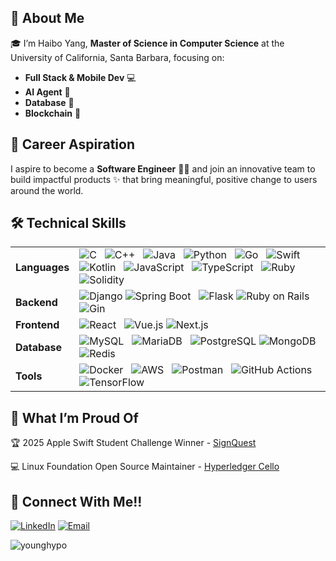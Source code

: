 ## 👋 About Me

🎓 I’m Haibo Yang, **Master of Science in Computer Science** at the University of California, Santa Barbara, focusing on:

- **Full Stack & Mobile Dev** 💻   
- **AI Agent** 🤖
- **Database** 📀
- **Blockchain** 🧱

## 🚀 Career Aspiration

I aspire to become a **Software Engineer** 👨‍💻 and join an innovative team to build impactful products ✨ that bring meaningful, positive change to users around the world.

## 🛠️ Technical Skills

<table>
  <tr>
    <td><strong>Languages</strong></td>
    <td>
      <img src="https://img.shields.io/badge/C-A8B9CC?style=flat&logo=c&logoColor=white" alt="C" />
      <img src="https://img.shields.io/badge/C++-00599C?style=flat&logo=c%2B%2B&logoColor=white" alt="C++" />
      <img src="https://img.shields.io/badge/Java-007396?style=flat&logo=java&logoColor=white" alt="Java" />
      <img src="https://img.shields.io/badge/Python-3776AB?style=flat&logo=python&logoColor=white" alt="Python" />
      <img src="https://img.shields.io/badge/Go-00ADD8?style=flat&logo=go&logoColor=white" alt="Go" />
      <img src="https://img.shields.io/badge/Swift-FA7343?style=flat&logo=swift&logoColor=white" alt="Swift" />
      <img src="https://img.shields.io/badge/Kotlin-7F52FF?style=flat&logo=kotlin&logoColor=white" alt="Kotlin" />
      <img src="https://img.shields.io/badge/JavaScript-F7DF1E?style=flat&logo=javascript&logoColor=black" alt="JavaScript" />
      <img src="https://img.shields.io/badge/TypeScript-3178C6?style=flat&logo=typescript&logoColor=white" alt="TypeScript" />
      <img src="https://img.shields.io/badge/Ruby-CC342D?style=flat&logo=ruby&logoColor=white" alt="Ruby" />
      <img src="https://img.shields.io/badge/Solidity-363636?style=flat&logo=solidity&logoColor=white" alt="Solidity" />
    </td>
  </tr>
  <tr>
    <td><strong>Backend</strong></td>
    <td>
      <img src="https://img.shields.io/badge/Django-092E20?style=flat&logo=django&logoColor=white" alt="Django" />
      <img src="https://img.shields.io/badge/Spring_Boot-6DB33F?style=flat&logo=spring-boot&logoColor=white" alt="Spring Boot" />
      <img src="https://img.shields.io/badge/Flask-000000?style=flat&logo=flask&logoColor=white" alt="Flask" />
      <img src="https://img.shields.io/badge/Ruby_on_Rails-CC0000?style=flat&logo=ruby-on-rails&logoColor=white" alt="Ruby on Rails" />
      <img src="https://img.shields.io/badge/Gin-00ADD8?style=flat&logo=go&logoColor=white" alt="Gin" />
    </td>
  </tr>
  <tr>
    <td><strong>Frontend</strong></td>
    <td>
      <img src="https://img.shields.io/badge/React-61DAFB?style=flat&logo=react&logoColor=black" alt="React" />
      <img src="https://img.shields.io/badge/Vue.js-4FC08D?style=flat&logo=vue.js&logoColor=white" alt="Vue.js" />
      <img src="https://img.shields.io/badge/Next.js-000000?style=flat&logo=next.js&logoColor=white" alt="Next.js" />
    </td>
  </tr>
  <tr>
    <td><strong>Database</strong></td>
    <td>
      <img src="https://img.shields.io/badge/MySQL-4479A1?style=flat&logo=mysql&logoColor=white" alt="MySQL" />
      <img src="https://img.shields.io/badge/MariaDB-003545?style=flat&logo=mariadb&logoColor=white" alt="MariaDB" />
      <img src="https://img.shields.io/badge/PostgreSQL-336791?style=flat&logo=postgresql&logoColor=white" alt="PostgreSQL" />
      <img src="https://img.shields.io/badge/MongoDB-47A248?style=flat&logo=mongodb&logoColor=white" alt="MongoDB" />
      <img src="https://img.shields.io/badge/Redis-DC382D?style=flat&logo=redis&logoColor=white" alt="Redis" />
    </td>
  </tr>
  <tr>
    <td><strong>Tools</strong></td>
    <td>
      <img src="https://img.shields.io/badge/Docker-2496ED?style=flat&logo=docker&logoColor=white" alt="Docker" />
      <img src="https://img.shields.io/badge/AWS-232F3E?style=flat&logo=amazon-aws&logoColor=white" alt="AWS" />
      <img src="https://img.shields.io/badge/Postman-FF6C37?style=flat&logo=postman&logoColor=white" alt="Postman" />
      <img src="https://img.shields.io/badge/GitHub%20Actions-2088FF?style=flat&logo=github-actions&logoColor=white" alt="GitHub Actions" />
      <img src="https://img.shields.io/badge/TensorFlow-FF6F00?style=flat&logo=tensorflow&logoColor=white" alt="TensorFlow" />
    </td>
  </tr>
</table>

## 🌟 What I’m Proud Of

🏆 2025 Apple Swift Student Challenge Winner - [SignQuest](https://github.com/YoungHypo/signquest)

💻 Linux Foundation Open Source Maintainer - [Hyperledger Cello](https://github.com/hyperledger/cello)

## 🤝 Connect With Me!!

[![LinkedIn](https://img.shields.io/badge/LinkedIn-%230077B5.svg?style=for-the-badge&logo=linkedin&logoColor=white)](https://www.linkedin.com/in/haiboyang942/)
[![Email](https://img.shields.io/badge/Email-D14836?style=for-the-badge&logo=gmail&logoColor=white)](mailto:haibo942us@gmail.com)

<p align="left">
  <img  
    src="https://github-readme-stats.vercel.app/api/top-langs?username=younghypo&show_icons=true&locale=en&layout=compact" 
    alt="younghypo" 
  />
</p>


